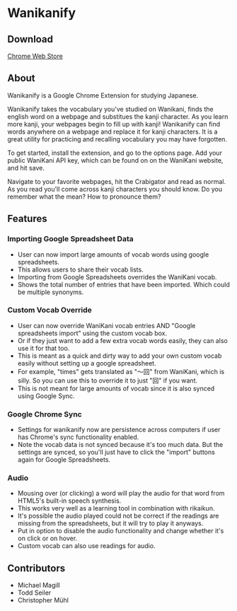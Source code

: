 # Wanikanify

## Download

[Chrome Web Store](https://chrome.google.com/webstore/detail/wanikanify/dbnpfdbkecfgaffopefhalliecehhkhj)

## About

Wanikanify is a Google Chrome Extension for studying Japanese.

Wanikanify takes the vocabulary you've studied on Wanikani, finds the english word on a webpage and substitues the kanji character. As you learn more kanji, your webpages begin to fill up with kanji! Wanikanify can find words anywhere on a webpage and replace it for kanji characters. It is a great utility for practicing and recalling vocabulary you may have forgotten. 

To get started, install the extension, and go to the options page. Add your public WaniKani API key, which can be found on on the WaniKani website, and hit save.

Navigate to your favorite webpages, hit the Crabigator and read as normal. As you read you'll come across kanji characters you should know. Do you remember what the mean? How to pronounce them?

## Features
### Importing Google Spreadsheet Data
- User can now import large amounts of vocab words using google spreadsheets.
- This allows users to share their vocab lists.
- Importing from Google Spreadsheets overrides the WaniKani vocab.
- Shows the total number of entries that have been imported. Which could be multiple synonyms.

### Custom Vocab Override
- User can now override WaniKani vocab entries AND "Google spreadsheets import" using the custom vocab box.
- Or if they just want to add a few extra vocab words easily, they can also use it for that too.
- This is meant as a quick and dirty way to add your own custom vocab easily without setting up a google spreadsheet.
- For example, "times" gets translated as "〜回" from WaniKani, which is silly. So you can use this to override it to just "回" if you want.
- This is not meant for large amounts of vocab since it is also synced using Google Sync.

### Google Chrome Sync
- Settings for wanikanify now are persistence across computers if user has Chrome's sync functionality enabled.
- Note the vocab data is not synced because it's too much data. But the settings are synced, so you'll just have to click the "import" buttons again for Google Spreadsheets.

### Audio
- Mousing over (or clicking) a word will play the audio for that word from HTML5's built-in speech synthesis.
- This works very well as a learning tool in combination with rikaikun.
- It's possible the audio played could not be correct if the readings are missing from the spreadsheets, but it will try to play it anyways.
- Put in option to disable the audio functionality and change whether it's on click or on hover.
- Custom vocab can also use readings for audio.

## Contributors 

* Michael Magill
* Todd Seiler
* Christopher Mühl
